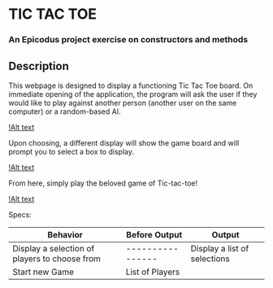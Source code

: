 # TIC TAC TOE

### An Epicodus project exercise on constructors and methods

## Description

This webpage is designed to display a functioning Tic Tac Toe board. On immediate opening of the application, the program will ask the user if they would like to play against another person (another user on the same computer) or a random-based AI.

[!Alt text](/img/screenShot1.png "Title For AI")

Upon choosing, a different display will show the game board and will prompt you to select a box to display.

[!Alt text](/img/screenShot2.png "Title for main board")

From here, simply play the beloved game of Tic-tac-toe!

[!Alt text](/img/screenShot3.png "Title for board-in-use")

Specs:

| Behavior | Before Output | Output|
|---|---|---|
| Display a selection of players to choose from | ---------------- | Display a list of selections|
| Start new Game | List of Players | 
